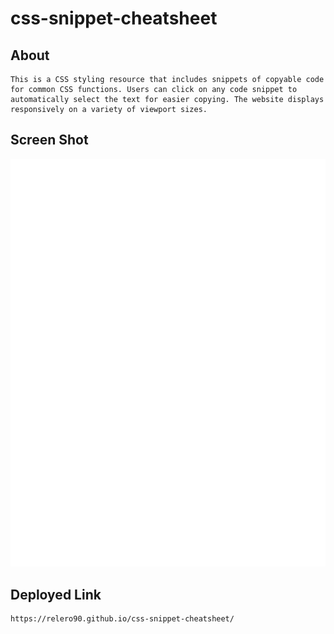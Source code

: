 # css-snippet-cheatsheet

## About

```
This is a CSS styling resource that includes snippets of copyable code for common CSS functions. Users can click on any code snippet to automatically select the text for easier copying. The website displays responsively on a variety of viewport sizes.
```

## Screen Shot

![The webpage includes a header and cards including copyable CSS code snippets.](./assets/screenshot.png)


## Deployed Link

```
https://relero90.github.io/css-snippet-cheatsheet/
```
